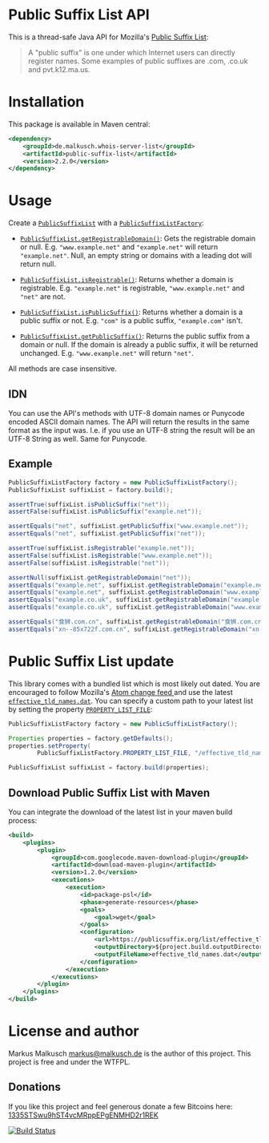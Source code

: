 # Public Suffix List API

This is a thread-safe Java API for Mozilla's [Public Suffix List](https://publicsuffix.org/):

> A "public suffix" is one under which Internet users can directly register names.
> Some examples of public suffixes are .com, .co.uk and pvt.k12.ma.us.


# Installation

This package is available in Maven central:

```xml
<dependency>
	<groupId>de.malkusch.whois-server-list</groupId>
	<artifactId>public-suffix-list</artifactId>
	<version>2.2.0</version>
</dependency>
```


# Usage

Create a
[`PublicSuffixList`](http://whois-server-list.github.io/public-suffix-list/apidocs/de/malkusch/whoisServerList/publicSuffixList/PublicSuffixList.html)
with a
[`PublicSuffixListFactory`](http://whois-server-list.github.io/public-suffix-list/apidocs/de/malkusch/whoisServerList/publicSuffixList/PublicSuffixListFactory.html):

* [`PublicSuffixList.getRegistrableDomain()`](http://whois-server-list.github.io/public-suffix-list/apidocs/de/malkusch/whoisServerList/publicSuffixList/PublicSuffixList.html#getRegistrableDomain%28java.lang.String%29):
Gets the registrable domain or null. E.g. `"www.example.net"` and `"example.net"` will return `"example.net"`.
Null, an empty string or domains with a leading dot will return null.

* [`PublicSuffixList.isRegistrable()`](http://whois-server-list.github.io/public-suffix-list/apidocs/de/malkusch/whoisServerList/publicSuffixList/PublicSuffixList.html#isRegistrable%28java.lang.String%29):
Returns whether a domain is registrable. E.g. `"example.net"` is registrable, `"www.example.net"` and `"net"` are not.

* [`PublicSuffixList.isPublicSuffix()`](http://whois-server-list.github.io/public-suffix-list/apidocs/de/malkusch/whoisServerList/publicSuffixList/PublicSuffixList.html#isPublicSuffix%28java.lang.String%29):
Returns whether a domain is a public suffix or not. E.g. `"com"` is a public suffix, `"example.com"` isn't.

* [`PublicSuffixList.getPublicSuffix()`](http://whois-server-list.github.io/public-suffix-list/apidocs/de/malkusch/whoisServerList/publicSuffixList/PublicSuffixList.html#getPublicSuffix%28java.lang.String%29):
Returns the public suffix from a domain or null. If the domain is already a public suffix, it will be returned unchanged.
E.g. `"www.example.net"` will return `"net"`.

All methods are case insensitive.

## IDN

You can use the API's methods with UTF-8 domain names or Punycode encoded ASCII domain names.
The API will return the results in the same format as the input was. I.e. if you use an UTF-8
string the result will be an UTF-8 String as well. Same for Punycode.

## Example

```java
PublicSuffixListFactory factory = new PublicSuffixListFactory();
PublicSuffixList suffixList = factory.build();

assertTrue(suffixList.isPublicSuffix("net"));
assertFalse(suffixList.isPublicSuffix("example.net"));

assertEquals("net", suffixList.getPublicSuffix("www.example.net"));
assertEquals("net", suffixList.getPublicSuffix("net"));

assertTrue(suffixList.isRegistrable("example.net"));
assertFalse(suffixList.isRegistrable("www.example.net"));
assertFalse(suffixList.isRegistrable("net"));

assertNull(suffixList.getRegistrableDomain("net"));
assertEquals("example.net", suffixList.getRegistrableDomain("example.net"));
assertEquals("example.net", suffixList.getRegistrableDomain("www.example.net"));
assertEquals("example.co.uk", suffixList.getRegistrableDomain("example.co.uk"));
assertEquals("example.co.uk", suffixList.getRegistrableDomain("www.example.co.uk"));

assertEquals("食狮.com.cn", suffixList.getRegistrableDomain("食狮.com.cn"));
assertEquals("xn--85x722f.com.cn", suffixList.getRegistrableDomain("xn--85x722f.com.cn"));
```


# Public Suffix List update

This library comes with a bundled list which is most likely out dated. You are
encouraged to follow Mozilla's [Atom change feed ](http://hg.mozilla.org/mozilla-central/atom-log/default/netwerk/dns/effective_tld_names.dat)
and use the latest [`effective_tld_names.dat`](https://publicsuffix.org/list/effective_tld_names.dat).
You can specify a custom path to your latest list by setting the property [`PROPERTY_LIST_FILE`](http://whois-server-list.github.io/public-suffix-list/apidocs/de/malkusch/whoisServerList/publicSuffixList/PublicSuffixListFactory.html#PROPERTY_LIST_FILE):

```java
PublicSuffixListFactory factory = new PublicSuffixListFactory();

Properties properties = factory.getDefaults();
properties.setProperty(
        PublicSuffixListFactory.PROPERTY_LIST_FILE, "/effective_tld_names.dat");

PublicSuffixList suffixList = factory.build(properties);
```

## Download Public Suffix List with Maven

You can integrate the download of the latest list in your maven build process:

```xml
<build>
    <plugins>
        <plugin>
            <groupId>com.googlecode.maven-download-plugin</groupId>
            <artifactId>download-maven-plugin</artifactId>
            <version>1.2.0</version>
            <executions>
                <execution>
                    <id>package-psl</id>
                    <phase>generate-resources</phase>
                    <goals>
                        <goal>wget</goal>
                    </goals>
                    <configuration>
                        <url>https://publicsuffix.org/list/effective_tld_names.dat</url>
                        <outputDirectory>${project.build.outputDirectory}</outputDirectory>
                        <outputFileName>effective_tld_names.dat</outputFileName>
                    </configuration>
                </execution>
            </executions>
        </plugin>
    </plugins>
</build>
```

# License and author

Markus Malkusch <markus@malkusch.de> is the author of this project. This project is free and under the WTFPL.

## Donations

If you like this project and feel generous donate a few Bitcoins here:
[1335STSwu9hST4vcMRppEPgENMHD2r1REK](bitcoin:1335STSwu9hST4vcMRppEPgENMHD2r1REK)

[![Build Status](https://travis-ci.org/whois-server-list/public-suffix-list.svg?branch=master)](https://travis-ci.org/whois-server-list/public-suffix-list)
